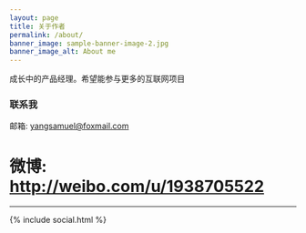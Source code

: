 ```yaml
---
layout: page
title: 关于作者
permalink: /about/
banner_image: sample-banner-image-2.jpg
banner_image_alt: About me
---
```


成长中的产品经理。希望能参与更多的互联网项目

### 联系我

邮箱: yangsamuel@foxmail.com

# 微博: <a href="http://weibo.com/u/1938705522">http://weibo.com/u/1938705522</a>

---

{% include social.html %}

[pw]: http://processwire.com
[jekyll]: http://jekyllrb.com
